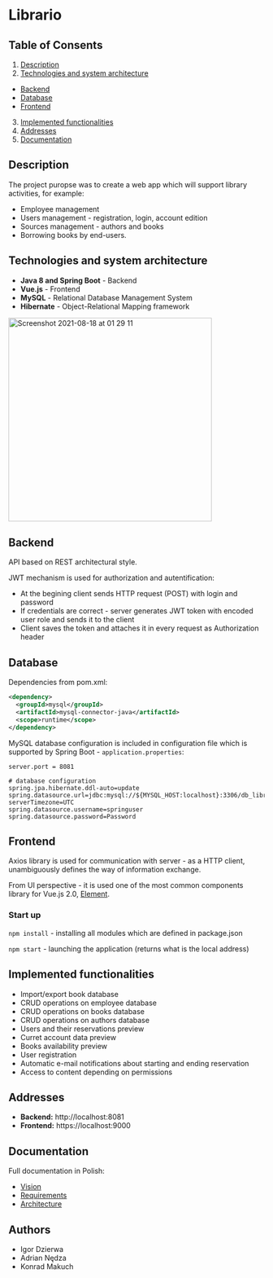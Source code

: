 # Librario

## Table of Consents
1. [Description](#description)
2. [Technologies and system architecture](#technologies-and-system-architecture)
  - [Backend](#backend)
  - [Database](#database)
  - [Frontend](#frontend)
3. [Implemented functionalities](#implemented-functionalities)
4. [Addresses](#addresses)
5. [Documentation](#documentation)

## Description
The project puropse was to create a web app which will support library activities, for example:
- Employee management
- Users management - registration, login, account edition
- Sources management - authors and books
- Borrowing books by end-users.

## Technologies and system architecture
- **Java 8 and Spring Boot** - Backend
- **Vue.js** - Frontend
- **MySQL** - Relational Database Management System
- **Hibernate** - Object-Relational Mapping framework

<img width="400" alt="Screenshot 2021-08-18 at 01 29 11" src="https://user-images.githubusercontent.com/34041060/129813625-8bfd5643-ada6-4186-80c3-0ec9088d117b.png">

## Backend
API based on REST architectural style.

JWT mechanism is used for authorization and autentification:
- At the begining client sends HTTP request (POST) with login and password
- If credentials are correct - server generates JWT token with encoded user role and sends it to the client
- Client saves the token and attaches it in every request as Authorization header

## Database
Dependencies from pom.xml:
```xml
<dependency>
  <groupId>mysql</groupId>
  <artifactId>mysql-connector-java</artifactId>
  <scope>runtime</scope>
</dependency>
```

MySQL database configuration is included in configuration file which is supported by Spring Boot - `application.properties`:
```properties
server.port = 8081

# database configuration
spring.jpa.hibernate.ddl-auto=update
spring.datasource.url=jdbc:mysql://${MYSQL_HOST:localhost}:3306/db_librario?serverTimezone=UTC
spring.datasource.username=springuser
spring.datasource.password=Password
```

## Frontend
Axios library is used for communication with server - as a HTTP client, unambiguously defines the way of information exchange.

From UI perspective - it is used one of the most common components library for Vue.js 2.0, [Element](https://element.eleme.io/#/en-US).

### Start up
`npm install` - installing all modules which are defined in package.json

`npm start` - launching the application (returns what is the local address)

## Implemented functionalities
- Import/export book database
- CRUD operations on employee database
- CRUD operations on books database
- CRUD operations on authors database
- Users and their reservations preview
- Curret account data preview
- Books availability preview
- User registration
- Automatic e-mail notifications about starting and ending reservation
- Access to content depending on permissions

## Addresses
- **Backend:** http://localhost:8081
- **Frontend:** https://localhost:9000

## Documentation
Full documentation in Polish:
- [Vision](https://github.com/igordzie97/librario-project/blob/main/documentation/Wizja.pdf)
- [Requirements](https://github.com/igordzie97/librario-project/blob/main/documentation/Wymagania.pdf)
- [Architecture](https://github.com/igordzie97/librario-project/blob/main/documentation/Architektura.pdf)

## Authors
- Igor Dzierwa
- Adrian Nędza
- Konrad Makuch
